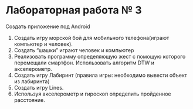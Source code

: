 # Лабораторная работа № 3

Создать приложение под Android

1. Cоздать игру морской бой для мобильного телефона(играют компьютер и человек).
2. Cоздать “шашки” играют человек и компьютер
3. Реализовать программу определяющую жест с помощую которого перемещали смартфон. Использовать алгоритм DTW и акселерометр. 
4. Cоздать игру Лабиринт (правила игры: необходимо вывести объект из лабиринта)
5. Создать игру Lines.
6. Используя акселерометр и гироскоп определить пройденное расстояние.
